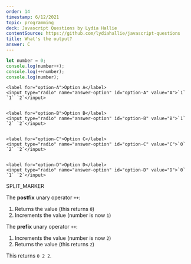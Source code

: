 ```yaml
---
order: 14
timestamp: 6/12/2021
topic: programming
deck: Javascript Questions by Lydia Hallie
contentSource: https://github.com/lydiahallie/javascript-questions
title: What's the output?
answer: C
---
```


  

```javascript
let number = 0;
console.log(number++);
console.log(++number);
console.log(number);
```


    <label for="option-A">Option A</label>
    <input type="radio" name="answer-option" id="option-A" value="A">`1` `1` `2`</input>
    

    <label for="option-B">Option B</label>
    <input type="radio" name="answer-option" id="option-B" value="B">`1` `2` `2`</input>
    

    <label for="option-C">Option C</label>
    <input type="radio" name="answer-option" id="option-C" value="C">`0` `2` `2`</input>
    

    <label for="option-D">Option D</label>
    <input type="radio" name="answer-option" id="option-D" value="D">`0` `1` `2`</input>
    




SPLIT_MARKER

The **postfix** unary operator `++`:

1. Returns the value (this returns `0`)
2. Increments the value (number is now `1`)

The **prefix** unary operator `++`:

1. Increments the value (number is now `2`)
2. Returns the value (this returns `2`)

This returns `0 2 2`.



